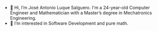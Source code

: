 - 👋 Hi, I’m José Antonio Luque Salguero. I'm a 24-year-old Computer Engineer and Mathematician with a Master’s degree in Mechatronics Engineering.
- 👀 I’m interested in Software Development and pure math.

<!---
joseantoniols1212/joseantoniols1212 is a ✨ special ✨ repository because its `README.md` (this file) appears on your GitHub profile.
You can click the Preview link to take a look at your changes.
--->
